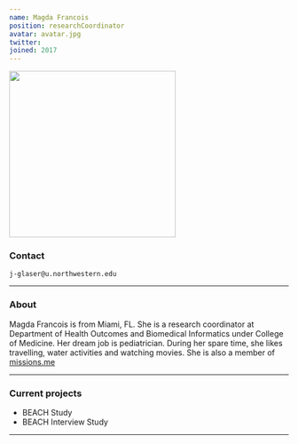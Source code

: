 ```yaml
---
name: Magda Francois
position: researchCoordinator
avatar: avatar.jpg
twitter:
joined: 2017
---
```


<img width="300" src="{{site.baseurl}}/images/people/{{page.avatar}}" data-action="zoom">

### Contact

<i class="fa fa-envelope-o"></i>  `j-glaser@u.northwestern.edu`<br>


<hr>

### About

Magda Francois is from Miami, FL. She is a research coordinator at Department of Health Outcomes and Biomedical Informatics under College of Medicine. Her dream job is pediatrician. During her spare time, she likes travelling, water activities and watching movies. She is also a member of [missions.me](https://missions.me/)

<hr>

### Current projects

- BEACH Study
- BEACH Interview Study

<hr>


